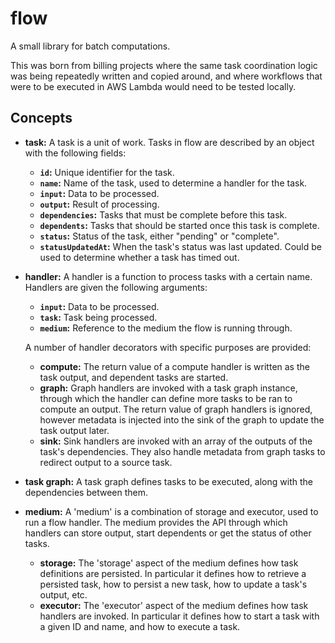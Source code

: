 # flow

A small library for batch computations.

This was born from billing projects where the same task coordination logic was being repeatedly
written and copied around, and where workflows that were to be executed in AWS Lambda would need to
be tested locally.

## Concepts

- **task:** A task is a unit of work. Tasks in flow are described by an object with the following
  fields:

  - **`id`:** Unique identifier for the task.
  - **`name`:** Name of the task, used to determine a handler for the task.
  - **`input`:** Data to be processed.
  - **`output`:** Result of processing.
  - **`dependencies`:** Tasks that must be complete before this task.
  - **`dependents`:** Tasks that should be started once this task is complete.
  - **`status`:** Status of the task, either "pending" or "complete".
  - **`statusUpdatedAt`:** When the task's status was last updated. Could be used to determine
    whether a task has timed out.

- **handler:** A handler is a function to process tasks with a certain name. Handlers are given the
  following arguments:

  - **`input`:** Data to be processed.
  - **`task`:** Task being processed.
  - **`medium`:** Reference to the medium the flow is running through.

  A number of handler decorators with specific purposes are provided:

  - **compute:** The return value of a compute handler is written as the task output, and dependent
    tasks are started.
  - **graph:** Graph handlers are invoked with a task graph instance, through which the handler
    can define more tasks to be ran to compute an output. The return value of graph handlers is
    ignored, however metadata is injected into the sink of the graph to update the task output
    later.
  - **sink:** Sink handlers are invoked with an array of the outputs of the task's dependencies.
    They also handle metadata from graph tasks to redirect output to a source task.

- **task graph:** A task graph defines tasks to be executed, along with the dependencies between
  them.

- **medium:** A 'medium' is a combination of storage and executor, used to run a flow handler. The
  medium provides the API through which handlers can store output, start dependents or get the
  status of other tasks.

  - **storage:** The 'storage' aspect of the medium defines how task definitions are persisted. In
    particular it defines how to retrieve a persisted task, how to persist a new task, how to update
    a task's output, etc.
  - **executor:** The 'executor' aspect of the medium defines how task handlers are invoked. In
    particular it defines how to start a task with a given ID and name, and how to execute a task.
